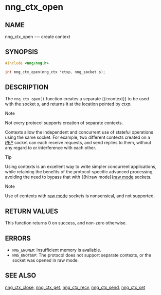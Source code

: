 # nng_ctx_open

## NAME

nng_ctx_open --- create context

## SYNOPSIS

```c
#include <nng/nng.h>

int nng_ctx_open(nng_ctx *ctxp, nng_socket s);
```

## DESCRIPTION

The `nng_ctx_open()` function creates a separate {{i:context}} to be used with
the socket _s_,
and returns it at the location pointed by _ctxp_.

> [!NOTE]
> Not every protocol supports creation of separate contexts.

Contexts allow the independent and concurrent use of stateful operations
using the same socket.
For example, two different contexts created on a
[_REP_](../protocols/rep.md)
socket can each receive requests, and send replies to them, without any
regard to or interference with each other.

> [!TIP]
> Using contexts is an excellent way to write simpler concurrent
> applications, while retaining the benefits of the protocol-specific
> advanced processing, avoiding the need to bypass that with
> {{hi:raw mode}}[raw mode](../overview/raw.md) sockets.

> [!NOTE]
> Use of contexts with [raw mode](../overview/raw.md) sockets is
> nonsensical, and not supported.

## RETURN VALUES

This function returns 0 on success, and non-zero otherwise.

## ERRORS

- `NNG_ENOMEM`: Insufficient memory is available.
- `NNG_ENOTSUP`: The protocol does not support separate contexts, or the socket was opened in raw mode.

## SEE ALSO

[nng_ctx_close](nng_ctx_close.md),
[nng_ctx_get](nng_ctx_get.md),
[nng_ctx_recv](nng_ctx_recv.md),
[nng_ctx_send](nng_ctx_send.md),
[nng_ctx_set](nng_ctx_set.md)
